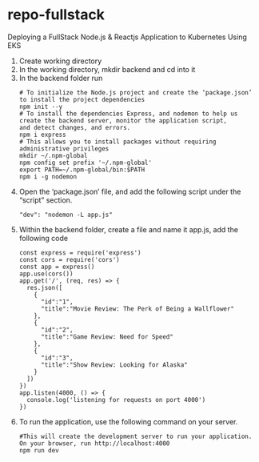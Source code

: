 # repo-fullstack
Deploying a FullStack Node.js &amp; Reactjs Application to Kubernetes Using EKS
1. Create working directory
2. In the working directory, mkdir backend and cd into it
3. In the backend folder run
   ```
   # To initialize the Node.js project and create the ‘package.json’ to install the project dependencies
   npm init --y
   # To install the dependencies Express, and nodemon to help us create the backend server, monitor the application script,       and detect changes, and errors.
   npm i express
   # This allows you to install packages without requiring administrative privileges
   mkdir ~/.npm-global
   npm config set prefix '~/.npm-global'
   export PATH=~/.npm-global/bin:$PATH
   npm i -g nodemon
   ```
4. Open the ‘package.json’ file, and add the following script under the “script” section.
   ```
   "dev": "nodemon -L app.js"
   ```
5. Within the backend folder, create a file and name it app.js, add the following code
   ```
   const express = require('express')
   const cors = require('cors')
   const app = express()
   app.use(cors())
   app.get('/', (req, res) => {
     res.json([
       {
         "id":"1",
         "title":"Movie Review: The Perk of Being a Wallflower"
       },
       {
         "id":"2",
         "title":"Game Review: Need for Speed"
       },
       {
         "id":"3",
         "title":"Show Review: Looking for Alaska"
       }
     ])
   })
   app.listen(4000, () => {
     console.log('listening for requests on port 4000')
   })
   ```
6. To run the application, use the following command on your server.
   ```
   #This will create the development server to run your application. On your browser, run http://localhost:4000
   npm run dev
   ```
